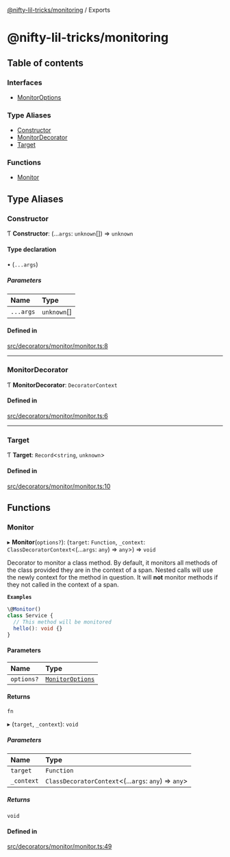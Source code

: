[@nifty-lil-tricks/monitoring](README.md) / Exports

# @nifty-lil-tricks/monitoring

## Table of contents

### Interfaces

- [MonitorOptions](interfaces/MonitorOptions.md)

### Type Aliases

- [Constructor](modules.md#constructor)
- [MonitorDecorator](modules.md#monitordecorator)
- [Target](modules.md#target)

### Functions

- [Monitor](modules.md#monitor)

## Type Aliases

### Constructor

Ƭ **Constructor**: (...`args`: `unknown`[]) => `unknown`

#### Type declaration

• (`...args`)

##### Parameters

| Name | Type |
| :------ | :------ |
| `...args` | `unknown`[] |

#### Defined in

[src/decorators/monitor/monitor.ts:8](https://github.com/jonnydgreen/nifty-lil-tricks-monitoring/blob/70ab1af/src/decorators/monitor/monitor.ts#L8)

___

### MonitorDecorator

Ƭ **MonitorDecorator**: `DecoratorContext`

#### Defined in

[src/decorators/monitor/monitor.ts:6](https://github.com/jonnydgreen/nifty-lil-tricks-monitoring/blob/70ab1af/src/decorators/monitor/monitor.ts#L6)

___

### Target

Ƭ **Target**: `Record`<`string`, `unknown`\>

#### Defined in

[src/decorators/monitor/monitor.ts:10](https://github.com/jonnydgreen/nifty-lil-tricks-monitoring/blob/70ab1af/src/decorators/monitor/monitor.ts#L10)

## Functions

### Monitor

▸ **Monitor**(`options?`): (`target`: `Function`, `_context`: `ClassDecoratorContext`<(...`args`: `any`) => `any`\>) => `void`

Decorator to monitor a class method.
By default, it monitors all methods of the class provided
they are in the context of a span. Nested calls will use the newly
context for the method in question.
It will **not** monitor methods if they not called in the
context of a span.

**`Examples`**

```typescript
\@Monitor()
class Service {
  // This method will be monitored
  hello(): void {}
}
```

#### Parameters

| Name | Type |
| :------ | :------ |
| `options?` | [`MonitorOptions`](interfaces/MonitorOptions.md) |

#### Returns

`fn`

▸ (`target`, `_context`): `void`

##### Parameters

| Name | Type |
| :------ | :------ |
| `target` | `Function` |
| `_context` | `ClassDecoratorContext`<(...`args`: `any`) => `any`\> |

##### Returns

`void`

#### Defined in

[src/decorators/monitor/monitor.ts:49](https://github.com/jonnydgreen/nifty-lil-tricks-monitoring/blob/70ab1af/src/decorators/monitor/monitor.ts#L49)
